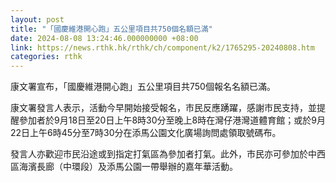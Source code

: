 ```yaml
---
layout: post
title: "「國慶維港開心跑」五公里項目共750個名額已滿"
date: 2024-08-08 13:24:46.000000000 +08:00
link: https://news.rthk.hk/rthk/ch/component/k2/1765295-20240808.htm
categories: rthk
---
```


康文署宣布，「國慶維港開心跑」五公里項目共750個報名名額已滿。

康文署發言人表示，活動今早開始接受報名，巿民反應踴躍，感謝市民支持，並提醒參加者於9月18日至20日上午8時30分至晚上8時在灣仔港灣道體育館；或於9月22日上午6時45分至7時30分在添馬公園文化廣場詢問處領取號碼布。

發言人亦歡迎市民沿途或到指定打氣區為參加者打氣。此外，市民亦可參加於中西區海濱長廊（中環段）及添馬公園一帶舉辦的嘉年華活動。
